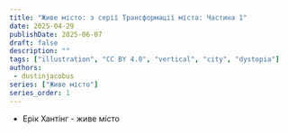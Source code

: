 ```yaml
---
title: "Живе місто: з серії Трансформації міста: Частина 1"
date: 2025-04-29
publishDate: 2025-06-07
draft: false
description: ""
tags: ["illustration", "CC BY 4.0", "vertical", "city", "dystopia"]
authors:
 - dustinjacobus
series: ["Живе місто"]
series_order: 1
---
```


- Ерік Хантінг - живе місто
